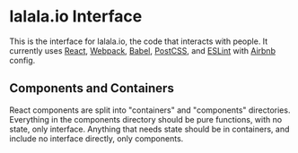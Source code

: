 # lalala.io Interface

This is the interface for lalala.io, the code that interacts with people. It currently uses [React](https://facebook.github.io/react/), [Webpack](https://webpack.js.org/), [Babel](https://babeljs.io/), [PostCSS](http://postcss.org/), and [ESLint](https://eslint.org/) with [Airbnb](https://github.com/airbnb/javascript) config.

## Components and Containers

React components are split into "containers" and "components" directories. Everything in the components directory should be pure functions, with no state, only interface. Anything that needs state should be in containers, and include no interface directly, only components.
